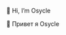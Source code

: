 👋 Hi, I’m Osycle

👋 Привет я Osycle

<!---
Osycle/Osycle is a ✨ special ✨ repository because its `README.md` (this file) appears on your GitHub profile.
You can click the Preview link to take a look at your changes.
--->
